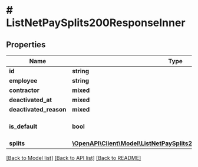 # # ListNetPaySplits200ResponseInner

## Properties

Name | Type | Description | Notes
------------ | ------------- | ------------- | -------------
**id** | **string** |  | [optional]
**employee** | **string** |  | [optional]
**contractor** | **mixed** |  | [optional]
**deactivated_at** | **mixed** |  | [optional]
**deactivated_reason** | **mixed** |  | [optional]
**is_default** | **bool** |  | [optional] [default to true]
**splits** | [**\OpenAPI\Client\Model\ListNetPaySplits200ResponseInnerSplitsInner[]**](ListNetPaySplits200ResponseInnerSplitsInner.md) |  | [optional]

[[Back to Model list]](../../README.md#models) [[Back to API list]](../../README.md#endpoints) [[Back to README]](../../README.md)
